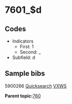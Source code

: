 # 7601\_$d

## Codes

-   Indicators
    -   First: 1
    -   Second: \_
-   Subfield: d

## Sample bibs

5900266 [Quicksearch](https://search.library.yale.edu/catalog/5900266) [VXWS](http://prodorbis.library.yale.edu:7014/vxws/GetHoldingsService?bibId=5900266)

**Parent topic:**[760](../../tags/760/760.md)

